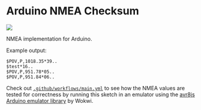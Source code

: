 # Arduino NMEA Checksum

![](https://github.com/tomashubelbauer/arduino-nmea-checksum/workflows/ci/badge.svg)

NMEA implementation for Arduino.

Example output:

```
$POV,P,1018.35*39..
$test*16..
$POV,P,951.78*05..
$POV,P,951.84*06..
```

Check out [`.github/workflows/main.yml`](.github/workflows/main.yml) to see how
the NMEA values are tested for correctness by running this sketch in an emulator
using the [avr8js Arduino emulator library](https://github.com/wokwi/avr8js) by
Wokwi.
